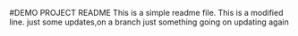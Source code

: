 #DEMO PROJECT README
This is a simple readme file.
This is a modified line.
just some updates,on a branch
just something going on
updating again